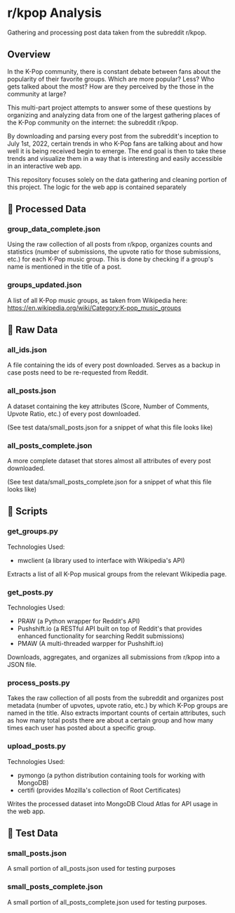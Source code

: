 # r/kpop Analysis

Gathering and processing post data taken from the subreddit r/kpop.

## Overview

In the K-Pop community, there is constant debate between fans about the popularity of their favorite groups. Which are more popular? Less? Who gets talked about the most? How are they perceived by the those in the community at large?

This multi-part project attempts to answer some of these questions by organizing and analyzing data from one of the largest gathering places of the K-Pop community on the internet: the subreddit r/kpop.

By downloading and parsing every post from the subreddit's inception to July 1st, 2022, certain trends in who K-Pop fans are talking about and how well it is being received begin to emerge. The end goal is then to take these trends and visualize them in a way that is interesting and easily accessible in an interactive web app.

This repository focuses solely on the data gathering and cleaning portion of this project. The logic for the web app is contained separately

## 📁 Processed Data

### group_data_complete.json
Using the raw collection of all posts from r/kpop, organizes counts and statistics (number of submissions, the upvote ratio for those submissions, etc.) for each K-Pop music group. This is done by checking if a group's name is mentioned in the title of a post.

### groups_updated.json
A list of all K-Pop music groups, as taken from Wikipedia here: https://en.wikipedia.org/wiki/Category:K-pop_music_groups

## 📁 Raw Data
### all_ids.json
A file containing the ids of every post downloaded. Serves as a backup in case posts need to be re-requested from Reddit.

### all_posts.json

A dataset containing the key attributes (Score, Number of Comments, Upvote Ratio, etc.) of every post downloaded.

(See test data/small_posts.json for a snippet of what this file looks like)

### all_posts_complete.json
A more complete dataset that stores almost all attributes of every post downloaded.

(See test data/small_posts_complete.json for a snippet of what this file looks like)

## 📁 Scripts
### get_groups.py
Technologies Used: 
- mwclient (a library used to interface with Wikipedia's API)

Extracts a list of all K-Pop musical groups from the relevant Wikipedia page.

### get_posts.py
Technologies Used:
- PRAW (a Python wrapper for Reddit's API)
- Pushshift.io (a RESTful API built on top of Reddit's that provides enhanced functionality for searching Reddit submissions)
- PMAW (A multi-threaded warpper for Pushshift.io)

Downloads, aggregates, and organizes all submissions from r/kpop into a JSON file.

### process_posts.py

Takes the raw collection of all posts from the subreddit and organizes post metadata (number of upvotes, upvote ratio, etc.) by which K-Pop groups are named in the title. Also extracts important counts of certain attributes, such as how many total posts there are about a certain group and how many times each user has posted about a specific group.

### upload_posts.py
Technologies Used:
- pymongo (a python distribution containing tools for working with MongoDB)
- certifi (provides Mozilla's collection of Root Certificates)

Writes the processed dataset into MongoDB Cloud Atlas for API usage in the web app.

## 📁 Test Data

### small_posts.json
A small portion of all_posts.json used for testing purposes

### small_posts_complete.json
A small portion of all_posts_complete.json used for testing purposes.




